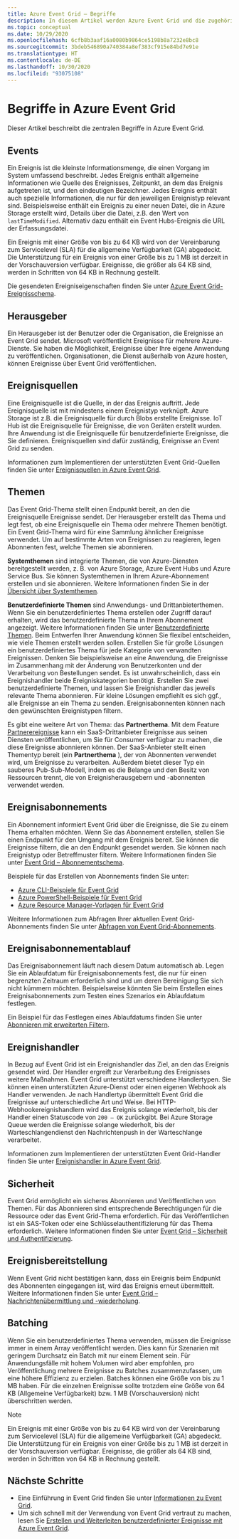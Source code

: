 ```yaml
---
title: Azure Event Grid – Begriffe
description: In diesem Artikel werden Azure Event Grid und die zugehörigen Begriffe beschrieben. Zudem werden verschiedene Schlüsselkomponenten von Event Grid definiert.
ms.topic: conceptual
ms.date: 10/29/2020
ms.openlocfilehash: 6cfb8b3aaf16a0080b9864ce5198b8a7232e8bc8
ms.sourcegitcommit: 3bdeb546890a740384a8ef383cf915e84bd7e91e
ms.translationtype: HT
ms.contentlocale: de-DE
ms.lasthandoff: 10/30/2020
ms.locfileid: "93075108"
---
```

# <a name="concepts-in-azure-event-grid"></a>Begriffe in Azure Event Grid

Dieser Artikel beschreibt die zentralen Begriffe in Azure Event Grid.

## <a name="events"></a>Events

Ein Ereignis ist die kleinste Informationsmenge, die einen Vorgang im System umfassend beschreibt. Jedes Ereignis enthält allgemeine Informationen wie Quelle des Ereignisses, Zeitpunkt, an dem das Ereignis aufgetreten ist, und den eindeutigen Bezeichner. Jedes Ereignis enthält auch spezielle Informationen, die nur für den jeweiligen Ereignistyp relevant sind. Beispielsweise enthält ein Ereignis zu einer neuen Datei, die in Azure Storage erstellt wird, Details über die Datei, z.B. den Wert von `lastTimeModified`. Alternativ dazu enthält ein Event Hubs-Ereignis die URL der Erfassungsdatei. 

Ein Ereignis mit einer Größe von bis zu 64 KB wird von der Vereinbarung zum Servicelevel (SLA) für die allgemeine Verfügbarkeit (GA) abgedeckt. Die Unterstützung für ein Ereignis von einer Größe bis zu 1 MB ist derzeit in der Vorschauversion verfügbar. Ereignisse, die größer als 64 KB sind, werden in Schritten von 64 KB in Rechnung gestellt. 


Die gesendeten Ereigniseigenschaften finden Sie unter [Azure Event Grid-Ereignisschema](event-schema.md).

## <a name="publishers"></a>Herausgeber

Ein Herausgeber ist der Benutzer oder die Organisation, die Ereignisse an Event Grid sendet. Microsoft veröffentlicht Ereignisse für mehrere Azure-Dienste. Sie haben die Möglichkeit, Ereignisse über Ihre eigene Anwendung zu veröffentlichen. Organisationen, die Dienst außerhalb von Azure hosten, können Ereignisse über Event Grid veröffentlichen.

## <a name="event-sources"></a>Ereignisquellen

Eine Ereignisquelle ist die Quelle, in der das Ereignis auftritt. Jede Ereignisquelle ist mit mindestens einem Ereignistyp verknüpft. Azure Storage ist z.B. die Ereignisquelle für durch Blobs erstellte Ereignisse. IoT Hub ist die Ereignisquelle für Ereignisse, die von Geräten erstellt wurden. Ihre Anwendung ist die Ereignisquelle für benutzerdefinierte Ereignisse, die Sie definieren. Ereignisquellen sind dafür zuständig, Ereignisse an Event Grid zu senden.

Informationen zum Implementieren der unterstützten Event Grid-Quellen finden Sie unter [Ereignisquellen in Azure Event Grid](overview.md#event-sources).

## <a name="topics"></a>Themen

Das Event Grid-Thema stellt einen Endpunkt bereit, an den die Ereignisquelle Ereignisse sendet. Der Herausgeber erstellt das Thema und legt fest, ob eine Ereignisquelle ein Thema oder mehrere Themen benötigt. Ein Event Grid-Thema wird für eine Sammlung ähnlicher Ereignisse verwendet. Um auf bestimmte Arten von Ereignissen zu reagieren, legen Abonnenten fest, welche Themen sie abonnieren.

**Systemthemen** sind integrierte Themen, die von Azure-Diensten bereitgestellt werden, z. B. von Azure Storage, Azure Event Hubs und Azure Service Bus. Sie können Systemthemen in Ihrem Azure-Abonnement erstellen und sie abonnieren. Weitere Informationen finden Sie in der [Übersicht über Systemthemen](system-topics.md). 

**Benutzerdefinierte Themen** sind Anwendungs- und Drittanbieterthemen. Wenn Sie ein benutzerdefiniertes Thema erstellen oder Zugriff darauf erhalten, wird das benutzerdefinierte Thema in Ihrem Abonnement angezeigt. Weitere Informationen finden Sie unter [Benutzerdefinierte Themen](custom-topics.md). Beim Entwerfen Ihrer Anwendung können Sie flexibel entscheiden, wie viele Themen erstellt werden sollen. Erstellen Sie für große Lösungen ein benutzerdefiniertes Thema für jede Kategorie von verwandten Ereignissen. Denken Sie beispielsweise an eine Anwendung, die Ereignisse im Zusammenhang mit der Änderung von Benutzerkonten und der Verarbeitung von Bestellungen sendet. Es ist unwahrscheinlich, dass ein Ereignishandler beide Ereigniskategorien benötigt. Erstellen Sie zwei benutzerdefinierte Themen, und lassen Sie Ereignishandler das jeweils relevante Thema abonnieren. Für kleine Lösungen empfiehlt es sich ggf., alle Ereignisse an ein Thema zu senden. Ereignisabonnenten können nach den gewünschten Ereignistypen filtern.

Es gibt eine weitere Art von Thema: das **Partnerthema**. Mit dem Feature [Partnerereignisse](partner-events-overview.md) kann ein SaaS-Drittanbieter Ereignisse aus seinen Diensten veröffentlichen, um Sie für Consumer verfügbar zu machen, die diese Ereignisse abonnieren können. Der SaaS-Anbieter stellt einen Thementyp bereit (ein **Partnerthema** ), der von Abonnenten verwendet wird, um Ereignisse zu verarbeiten. Außerdem bietet dieser Typ ein sauberes Pub-Sub-Modell, indem es die Belange und den Besitz von Ressourcen trennt, die von Ereignisherausgebern und -abonnenten verwendet werden.

## <a name="event-subscriptions"></a>Ereignisabonnements

Ein Abonnement informiert Event Grid über die Ereignisse, die Sie zu einem Thema erhalten möchten. Wenn Sie das Abonnement erstellen, stellen Sie einen Endpunkt für den Umgang mit dem Ereignis bereit. Sie können die Ereignisse filtern, die an den Endpunkt gesendet werden. Sie können nach Ereignistyp oder Betreffmuster filtern. Weitere Informationen finden Sie unter [Event Grid – Abonnementschema](subscription-creation-schema.md).

Beispiele für das Erstellen von Abonnements finden Sie unter:

* [Azure CLI-Beispiele für Event Grid](cli-samples.md)
* [Azure PowerShell-Beispiele für Event Grid](powershell-samples.md)
* [Azure Resource Manager-Vorlagen für Event Grid](template-samples.md)

Weitere Informationen zum Abfragen Ihrer aktuellen Event Grid-Abonnements finden Sie unter [Abfragen von Event Grid-Abonnements](query-event-subscriptions.md).

## <a name="event-subscription-expiration"></a>Ereignisabonnementablauf
Das Ereignisabonnement läuft nach diesem Datum automatisch ab. Legen Sie ein Ablaufdatum für Ereignisabonnements fest, die nur für einen begrenzten Zeitraum erforderlich sind und um deren Bereinigung Sie sich nicht kümmern möchten. Beispielsweise könnten Sie beim Erstellen eines Ereignisabonnements zum Testen eines Szenarios ein Ablaufdatum festlegen. 

Ein Beispiel für das Festlegen eines Ablaufdatums finden Sie unter [Abonnieren mit erweiterten Filtern](how-to-filter-events.md#subscribe-with-advanced-filters).

## <a name="event-handlers"></a>Ereignishandler

In Bezug auf Event Grid ist ein Ereignishandler das Ziel, an den das Ereignis gesendet wird. Der Handler ergreift zur Verarbeitung des Ereignisses weitere Maßnahmen. Event Grid unterstützt verschiedene Handlertypen. Sie können einen unterstützten Azure-Dienst oder einen eigenen Webhook als Handler verwenden. Je nach Handlertyp übermittelt Event Grid die Ereignisse auf unterschiedliche Art und Weise. Bei HTTP-Webhookereignishandlern wird das Ereignis solange wiederholt, bis der Handler einen Statuscode von `200 – OK` zurückgibt. Bei Azure Storage Queue werden die Ereignisse solange wiederholt, bis der Warteschlangendienst den Nachrichtenpush in der Warteschlange verarbeitet.

Informationen zum Implementieren der unterstützten Event Grid-Handler finden Sie unter [Ereignishandler in Azure Event Grid](event-handlers.md).

## <a name="security"></a>Sicherheit

Event Grid ermöglicht ein sicheres Abonnieren und Veröffentlichen von Themen. Für das Abonnieren sind entsprechende Berechtigungen für die Ressource oder das Event Grid-Thema erforderlich. Für das Veröffentlichen ist ein SAS-Token oder eine Schlüsselauthentifizierung für das Thema erforderlich. Weitere Informationen finden Sie unter [Event Grid – Sicherheit und Authentifizierung](security-authentication.md).

## <a name="event-delivery"></a>Ereignisbereitstellung

Wenn Event Grid nicht bestätigen kann, dass ein Ereignis beim Endpunkt des Abonnenten eingegangen ist, wird das Ereignis erneut übermittelt. Weitere Informationen finden Sie unter [Event Grid – Nachrichtenübermittlung und -wiederholung](delivery-and-retry.md).

## <a name="batching"></a>Batching

Wenn Sie ein benutzerdefiniertes Thema verwenden, müssen die Ereignisse immer in einem Array veröffentlicht werden. Dies kann für Szenarien mit geringem Durchsatz ein Batch mit nur einem Element sein. Für Anwendungsfälle mit hohem Volumen wird aber empfohlen, pro Veröffentlichung mehrere Ereignisse zu Batches zusammenzufassen, um eine höhere Effizienz zu erzielen. Batches können eine Größe von bis zu 1 MB haben. Für die einzelnen Ereignisse sollte trotzdem eine Größe von 64 KB (Allgemeine Verfügbarkeit) bzw. 1 MB (Vorschauversion) nicht überschritten werden.

> [!NOTE]
> Ein Ereignis mit einer Größe von bis zu 64 KB wird von der Vereinbarung zum Servicelevel (SLA) für die allgemeine Verfügbarkeit (GA) abgedeckt. Die Unterstützung für ein Ereignis von einer Größe bis zu 1 MB ist derzeit in der Vorschauversion verfügbar. Ereignisse, die größer als 64 KB sind, werden in Schritten von 64 KB in Rechnung gestellt. 

## <a name="next-steps"></a>Nächste Schritte

* Eine Einführung in Event Grid finden Sie unter [Informationen zu Event Grid](overview.md).
* Um sich schnell mit der Verwendung von Event Grid vertraut zu machen, lesen Sie [Erstellen und Weiterleiten benutzerdefinierter Ereignisse mit Azure Event Grid](custom-event-quickstart.md).
